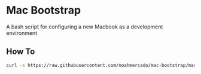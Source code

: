 # Mac Bootstrap
A bash script for configuring a new Macbook as a development environment


## How To
``` bash
curl -s https://raw.githubusercontent.com/noahmercado/mac-bootstrap/master/mac-bootstrap.sh | bash -s
```